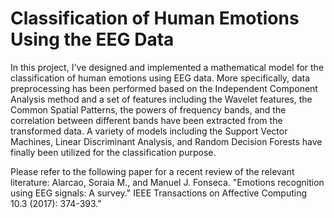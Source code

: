 # Classification of Human Emotions Using the EEG Data

In this project, I've designed and implemented a mathematical model for the classification of human emotions using EEG data. More specifically, data preprocessing has been performed based on the Independent Component Analysis method and a set of features including the Wavelet features, the Common Spatial Patterns, the powers of frequency bands, and the correlation between different bands have been extracted from the transformed data. A variety of models including the Support Vector Machines, Linear Discriminant Analysis, and Random Decision Forests have finally been utilized for the classification purpose.

Please refer to the following paper for a recent review of the relevant literature:
Alarcao, Soraia M., and Manuel J. Fonseca. "Emotions recognition using EEG signals: A survey." IEEE Transactions on Affective Computing 10.3 (2017): 374-393."
